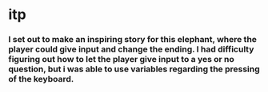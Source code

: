 # itp

### I set out to make an inspiring story for this elephant, where the player could give input and change the ending. I had difficulty figuring out how to let the player give input to a yes or no question, but i was able to use  variables regarding the pressing of the keyboard.
